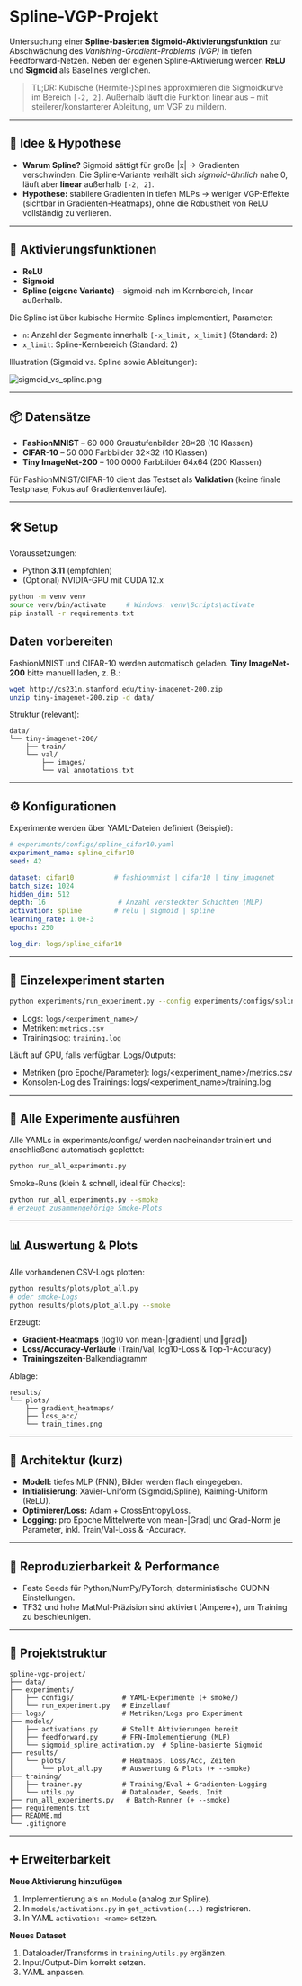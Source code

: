 # Spline-VGP-Projekt

Untersuchung einer **Spline-basierten Sigmoid-Aktivierungsfunktion** zur Abschwächung des *Vanishing-Gradient-Problems (VGP)* in tiefen Feedforward-Netzen. Neben der eigenen Spline-Aktivierung werden **ReLU** und **Sigmoid** als Baselines verglichen.

> TL;DR: Kubische (Hermite-)Splines approximieren die Sigmoidkurve im Bereich `[-2, 2]`. Außerhalb läuft die Funktion linear aus – mit steilerer/konstanterer Ableitung, um VGP zu mildern.

---

## 🔬 Idee & Hypothese

- **Warum Spline?** Sigmoid sättigt für große |x| → Gradienten verschwinden. Die Spline-Variante verhält sich *sigmoid-ähnlich* nahe 0, läuft aber **linear** außerhalb `[-2, 2]`.  
- **Hypothese:** stabilere Gradienten in tiefen MLPs → weniger VGP-Effekte (sichtbar in Gradienten-Heatmaps), ohne die Robustheit von ReLU vollständig zu verlieren.

---

## 🧩 Aktivierungsfunktionen

- **ReLU**  
- **Sigmoid**
- **Spline (eigene Variante)** – sigmoid-nah im Kernbereich, linear außerhalb.

Die Spline ist über kubische Hermite-Splines implementiert, Parameter:
- `n`: Anzahl der Segmente innerhalb `[-x_limit, x_limit]` (Standard: 2)  
- `x_limit`: Spline-Kernbereich (Standard: 2)

Illustration (Sigmoid vs. Spline sowie Ableitungen):

![sigmoid_vs_spline.png](spline_vs_sigmoid.png)

---

## 📦 Datensätze

- **FashionMNIST** – 60 000 Graustufenbilder 28×28 (10 Klassen)  
- **CIFAR-10** – 50 000 Farbbilder 32×32 (10 Klassen)  
- **Tiny ImageNet-200** – 100 0000 Farbbilder 64x64 (200 Klassen)

Für FashionMNIST/CIFAR-10 dient das Testset als **Validation** (keine finale Testphase, Fokus auf Gradientenverläufe).

---

## 🛠️ Setup

Voraussetzungen:
- Python **3.11** (empfohlen)
- (Optional) NVIDIA-GPU mit CUDA 12.x

```bash
python -m venv venv
source venv/bin/activate     # Windows: venv\Scripts\activate
pip install -r requirements.txt
```

## Daten vorbereiten

FashionMNIST und CIFAR-10 werden automatisch geladen.
**Tiny ImageNet-200** bitte manuell laden, z. B.:

```bash
wget http://cs231n.stanford.edu/tiny-imagenet-200.zip
unzip tiny-imagenet-200.zip -d data/
```

Struktur (relevant):

```text
data/
└── tiny-imagenet-200/
    ├── train/
    └── val/
        ├── images/
        └── val_annotations.txt
```

---

## ⚙️ Konfigurationen

Experimente werden über YAML-Dateien definiert (Beispiel):

```yaml
# experiments/configs/spline_cifar10.yaml
experiment_name: spline_cifar10
seed: 42

dataset: cifar10          # fashionmnist | cifar10 | tiny_imagenet
batch_size: 1024
hidden_dim: 512
depth: 16                  # Anzahl versteckter Schichten (MLP)
activation: spline        # relu | sigmoid | spline
learning_rate: 1.0e-3
epochs: 250

log_dir: logs/spline_cifar10
```

---

## 🚀 Einzelexperiment starten

```bash
python experiments/run_experiment.py --config experiments/configs/spline_cifar10.yaml
```
- Logs: `logs/<experiment_name>/`
- Metriken: `metrics.csv`
- Trainingslog: `training.log`

Läuft auf GPU, falls verfügbar. Logs/Outputs:

- Metriken (pro Epoche/Parameter): logs/<experiment_name>/metrics.csv
- Konsolen-Log des Trainings: logs/<experiment_name>/training.log

---

## 🔁 Alle Experimente ausführen

Alle YAMLs in experiments/configs/ werden nacheinander trainiert und anschließend automatisch geplottet:

```bash
python run_all_experiments.py
```

Smoke-Runs (klein & schnell, ideal für Checks):

```bash
python run_all_experiments.py --smoke
# erzeugt zusammengehörige Smoke-Plots
```

---

## 📊 Auswertung & Plots

Alle vorhandenen CSV-Logs plotten:

```bash
python results/plots/plot_all.py
# oder smoke-Logs
python results/plots/plot_all.py --smoke
```

Erzeugt:

- **Gradient-Heatmaps** (log10 von mean-|gradient| und ‖grad‖)
- **Loss/Accuracy-Verläufe** (Train/Val, log10-Loss & Top-1-Accuracy)
- **Trainingszeiten**-Balkendiagramm

Ablage:
```text
results/
└── plots/
    ├── gradient_heatmaps/
    ├── loss_acc/
    └── train_times.png
```

---

## 🧱 Architektur (kurz)

- **Modell:** tiefes MLP (FNN), Bilder werden flach eingegeben.
- **Initialisierung:** Xavier-Uniform (Sigmoid/Spline), Kaiming-Uniform (ReLU).
- **Optimierer/Loss:** Adam + CrossEntropyLoss.
- **Logging:** pro Epoche Mittelwerte von mean-|Grad| und Grad-Norm je Parameter, inkl. Train/Val-Loss & -Accuracy.

---

## 🧪 Reproduzierbarkeit & Performance

- Feste Seeds für Python/NumPy/PyTorch; deterministische CUDNN-Einstellungen.
- TF32 und hohe MatMul-Präzision sind aktiviert (Ampere+), um Training zu beschleunigen.

---

## 📂 Projektstruktur

```text
spline-vgp-project/
├── data/
├── experiments/
│   ├── configs/            # YAML-Experimente (+ smoke/)
│   └── run_experiment.py   # Einzellauf
├── logs/                   # Metriken/Logs pro Experiment
├── models/
│   ├── activations.py      # Stellt Aktivierungen bereit
│   ├── feedforward.py      # FFN-Implementierung (MLP)
│   └── sigmoid_spline_activation.py  # Spline-basierte Sigmoid
├── results/
│   └── plots/              # Heatmaps, Loss/Acc, Zeiten
│       └── plot_all.py     # Auswertung & Plots (+ --smoke)
├── training/
│   ├── trainer.py          # Training/Eval + Gradienten-Logging
│   └── utils.py            # Dataloader, Seeds, Init
├── run_all_experiments.py   # Batch-Runner (+ --smoke)
├── requirements.txt
├── README.md
└── .gitignore
```

---

## ➕ Erweiterbarkeit

**Neue Aktivierung hinzufügen**

1. Implementierung als ``nn.Module`` (analog zur Spline).
2. In ``models/activations.py`` in ``get_activation(...)`` registrieren.
3. In YAML ``activation: <name>`` setzen.

**Neues Dataset**

1. Dataloader/Transforms in ``training/utils.py`` ergänzen.
2. Input/Output-Dim korrekt setzen.
3. YAML anpassen.
